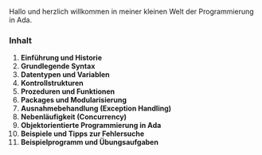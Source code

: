 Hallo und herzlich willkommen in meiner kleinen Welt der Programmierung in Ada.

### Inhalt
1. **Einführung und Historie**
2. **Grundlegende Syntax**
3. **Datentypen und Variablen**
4. **Kontrollstrukturen**
5. **Prozeduren und Funktionen**
6. **Packages und Modularisierung**
7. **Ausnahmebehandlung (Exception Handling)**
8. **Nebenläufigkeit (Concurrency)**
9. **Objektorientierte Programmierung in Ada**
10. **Beispiele und Tipps zur Fehlersuche**
11. **Beispielprogramm und Übungsaufgaben**

